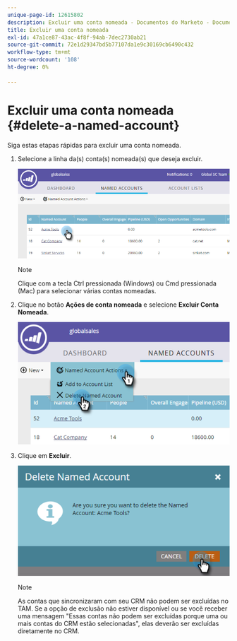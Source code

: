 ```yaml
---
unique-page-id: 12615802
description: Excluir uma conta nomeada - Documentos do Marketo - Documentação do produto
title: Excluir uma conta nomeada
exl-id: 47a1ce87-43ac-4f8f-94ab-7dec2730ab21
source-git-commit: 72e1d29347bd5b77107da1e9c30169cb6490c432
workflow-type: tm+mt
source-wordcount: '108'
ht-degree: 0%

---
```


# Excluir uma conta nomeada {#delete-a-named-account}

Siga estas etapas rápidas para excluir uma conta nomeada.

1. Selecione a linha da(s) conta(s) nomeada(s) que deseja excluir.

   ![](assets/seven-1.png)

   >[!NOTE]
   >
   >Clique com a tecla Ctrl pressionada (Windows) ou Cmd pressionada (Mac) para selecionar várias contas nomeadas.

1. Clique no botão **Ações de conta nomeada** e selecione **Excluir Conta Nomeada**.

   ![](assets/eight-1.png)

1. Clique em **Excluir**.

   ![](assets/nine-1.png)

   >[!NOTE]
   >
   >As contas que sincronizaram com seu CRM não podem ser excluídas no TAM. Se a opção de exclusão não estiver disponível ou se você receber uma mensagem &quot;Essas contas não podem ser excluídas porque uma ou mais contas do CRM estão selecionadas&quot;, elas deverão ser excluídas diretamente no CRM.
